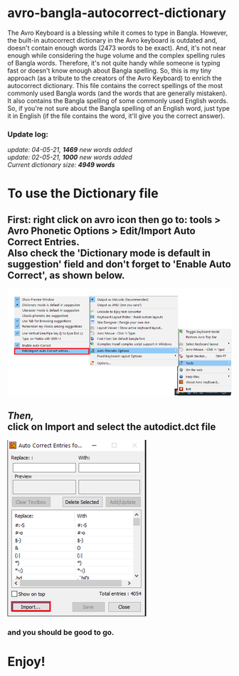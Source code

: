 # avro-bangla-autocorrect-dictionary
<quote>The Avro Keyboard is a blessing while it comes to type in Bangla. However, the built-in autocorrect dictionary in the Avro keyboard is outdated and, doesn't contain enough words (2473 words to be exact). And, it's not near enough while considering the huge volume and the complex spelling rules of Bangla words. Therefore, it's not quite handy while someone is typing fast or doesn't know enough about Bangla spelling. So, this is my tiny approach (as a tribute to the creators of the Avro Keyboard) to enrich the autocorrect dictionary. This file contains the correct spellings of the most commonly used Bangla words (and the words that are generally mistaken).<br> 
It also contains the Bangla spelling of some commonly used English words. So, if you're not sure about the Bangla spelling of an English word, just type it in English (if the file contains the word, it'll give you the correct answer). </quote>

<h3>Update log:</h3>
<I>update: 04-05-21, <b>1469</b> new words added</I><br>
<I>update: 02-05-21, <b>1000</b> new words added</I><br>
<I>Current dictionary size: <b>4949 words</b></I><br>

<h1>To use the Dictionary file</h1>

<h2> <b>First: right click on avro icon 
then go to: tools > Avro Phonetic Options > Edit/Import Auto Correct Entries.<br>
  Also check the 'Dictionary mode is default in suggestion' field and don't forget to 'Enable Auto Correct', as shown below.</b></h2>

![img 1](https://github.com/Botbang/avro-bangla-autocorrect-dictionary/blob/main/shot%201.png)

<h2> 
  <I>Then,</I><br>
  <b>click on Import and select the autodict.dct file</b> </h2>

![img 2](https://github.com/Botbang/avro-bangla-autocorrect-dictionary/blob/main/shot%202.png)

<h3>and you should be good to go.</h3>

<h1>Enjoy!</h1>
